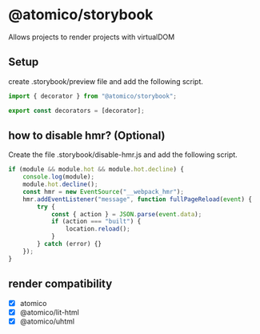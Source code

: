 # @atomico/storybook

Allows projects to render projects with virtualDOM

## Setup

create .storybook/preview file and add the following script.

```js
import { decorator } from "@atomico/storybook";

export const decorators = [decorator];
```

## how to disable hmr? (Optional)

Create the file .storybook/disable-hmr.js and add the following script.

```js
if (module && module.hot && module.hot.decline) {
    console.log(module);
    module.hot.decline();
    const hmr = new EventSource("__webpack_hmr");
    hmr.addEventListener("message", function fullPageReload(event) {
        try {
            const { action } = JSON.parse(event.data);
            if (action === "built") {
                location.reload();
            }
        } catch (error) {}
    });
}
```

## render compatibility

-   [x] atomico
-   [x] @atomico/lit-html
-   [x] @atomico/uhtml
